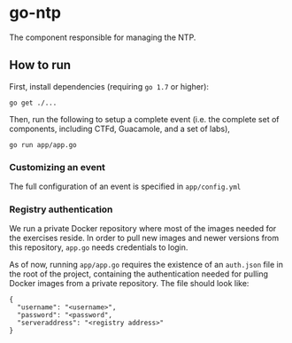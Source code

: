 # go-ntp
The component responsible for managing the NTP.

## How to run
First, install dependencies (requiring `go 1.7` or higher):
```
go get ./...
```

Then, run the following to setup a complete event (i.e. the complete set of components, including CTFd, Guacamole, and a set of labs),
```
go run app/app.go
```

### Customizing an event
The full configuration of an event is specified in `app/config.yml`

### Registry authentication
We run a private Docker repository where most of the images needed for the exercises reside.
In order to pull new images and newer versions from this repository, `app.go` needs credentials to login.

As of now, running `app/app.go` requires the existence of an `auth.json` file in the root of the project,
containing the authentication needed for pulling Docker images from a private repository.
The file should look like:
```
{
  "username": "<username>",
  "password": "<password",
  "serveraddress": "<registry address>"
}
```
